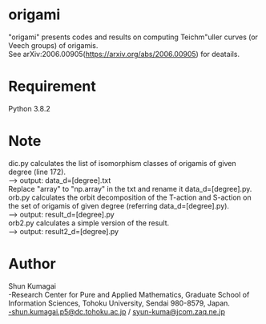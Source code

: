 # origami
"origami" presents codes and results on computing Teichm\"uller curves (or Veech groups) of origamis.  
See arXiv:2006.00905(https://arxiv.org/abs/2006.00905) for deatails.  

# Requirement
Python 3.8.2 
 
# Note
dic.py calculates the list of isomorphism classes of origamis of given degree (line 172).  
 --> output: data_d=[degree].txt  
Replace "array" to "np.array" in the txt and rename it data_d=[degree].py.  
orb.py calculates the orbit decomposition of the T-action and S-action on the set of origamis of given degree (referring data_d=[degree].py).  
 --> output: result_d=[degree].py  
orb2.py calculates a simple version of the result.  
 --> output: result2_d=[degree].py  

# Author
 Shun Kumagai  
 -Research Center for Pure and Applied Mathematics, 
  Graduate School of Information Sciences, 
  Tohoku University, Sendai 980-8579, Japan.  
 -shun.kumagai.p5@dc.tohoku.ac.jp / syun-kuma@jcom.zaq.ne.jp
